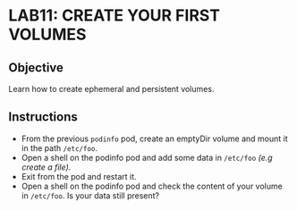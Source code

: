 # LAB11: CREATE YOUR FIRST VOLUMES

## Objective

Learn how to create ephemeral and persistent volumes.

## Instructions

- From the previous `podinfo` pod, create an emptyDir volume and mount it in the path `/etc/foo`.
- Open a shell on the podinfo pod and add some data in `/etc/foo` _(e.g create a file)_.
- Exit from the pod and restart it.
- Open a shell on the podinfo pod and check the content of your volume in `/etc/foo`. Is your data still present?
